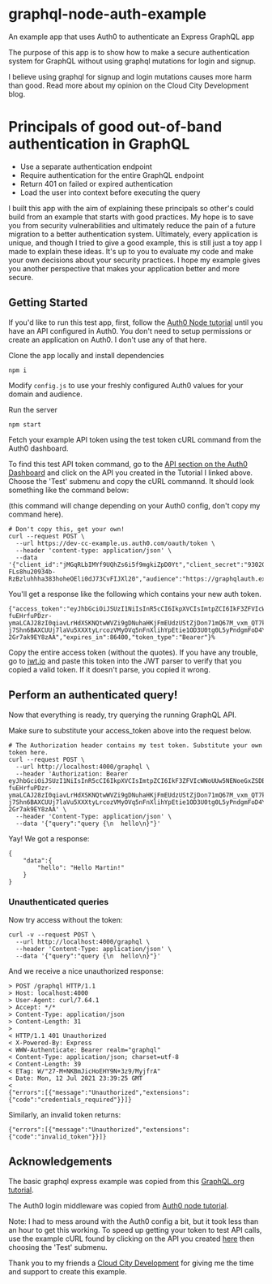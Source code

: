 # graphql-node-auth-example

An example app that uses Auth0 to authenticate an Express GraphQL app

The purpose of this app is to show how to make a secure authentication system for GraphQL without using graphql mutations for login and signup.

I believe using graphql for signup and login mutations causes more harm than good. Read more about my opinion on the Cloud City Development blog.

# Principals of good out-of-band authentication in GraphQL

- Use a separate authentication endpoint
- Require authentication for the entire GraphQL endpoint
- Return 401 on failed or expired authentication
- Load the user into context before executing the query

I built this app with the aim of explaining these principals so other's could build from an example that starts with good practices. My hope is to save you from security vulnerabilities and ultimately reduce the pain of a future migration to a better authentication system. Ultimately, every application is unique, and though I tried to give a good example, this is still just a toy app I made to explain these ideas. It's up to you to evaluate my code and make your own decisions about your security practices. I hope my example gives you another perspective that makes your application better and more secure.

## Getting Started

If you'd like to run this test app, first, follow the [Auth0 Node tutorial](https://auth0.com/docs/quickstart/backend/nodejs/01-authorization) until you have an API configured in Auth0. You don't need to setup permissions or create an application on Auth0. I don't use any of that here.

Clone the app locally and install dependencies

```
npm i
```

Modify `config.js` to use your freshly configured Auth0 values for your domain and audience.

Run the server

```
npm start
```

Fetch your example API token using the test token cURL command from the Auth0 dashboard.

To find this test API token command, go to the [API section on the Auth0 Dashboard](https://manage.auth0.com/dashboard/us/dev-cc-example/apis) and click on the API you created in the Tutorial I linked above. Choose the 'Test' submenu and copy the cURL commannd. It should look something like the command below:

(this command will change depending on your Auth0 config, don't copy my command here).

```
# Don't copy this, get your own!
curl --request POST \
  --url https://dev-cc-example.us.auth0.com/oauth/token \
  --header 'content-type: application/json' \
  --data '{"client_id":"jMGqRLbIMYf9UQhZs6i5f9mgkiZpD0Yt","client_secret":"930200nall1cPWV-FLs8hu20934b-RzBzluhhha383hoheOEli0dJ73CvFIJXl20","audience":"https://graphqlauth.example/graphql","grant_type":"client_credentials"}'
```

You'll get a response like the following which contains your new auth token.

```
{"access_token":"eyJhbGciOiJSUzI1NiIsInR5cCI6IkpXVCIsImtpZCI6IkF3ZFVIcWNoUUw5NENoeGxZSDBzRSJ9.eyJpc3MiOiJodHRwczovL2Rldi1jYy1leGFtcGxlLnVzLmF1dGgwLmNvbS8iLCJzdWIiOiJqTUdxUkxiSU1ZZjlVUWhaczZpNWY5bWdraVpwRDBZdEBjbGllbnRzIiwiYXVkIjoiaHR0cHM6Ly9ncmFwaHFsYXV0aC5leGFtcGxlL2dyYXBocWwiLCJpYXQiOjE2MjYxMjU4MzksImV4cCI6MTYyNjIxMjIzOSwiYXpwIjoiak1HcVJMYklNWWY5VVFoWnM2aTVmOW1na2lacEQwWXQiLCJndHkiOiJjbGllbnQtY3JlZGVudGlhbHMifQ.YSY6hAO_9XYEKjmR1V14liCcyWlJe3_uhFB5MAFO7AfkgMsk1GNUMP2lLlIYw2-fuEHrfuPDzr-ymaLCAJ28zI0qiavLrHdXSKNQtwWVZi9gDNuhaHKjFmEUdzUStZjDon71mQ67M_vxm_QT7keXsjvjoPMoXd5ro2F4FQNWYOO36aGlNVWU2g3Q6pay1L2x0KwNjKMXNSzBWv386WO-j7Shn6BAXCUUj7laVu5XXXtyLrcozVMyOVq5nFnXlihYpEtie1OD3U0tg0L5yPndgmFoD4YQW0SmlqIc50PXB_iLunKYSl1mlmQYOpUW4Fjts0TrKkr5-2Gr7ak9EY8zAA","expires_in":86400,"token_type":"Bearer"}%
```

Copy the entire access token (without the quotes). If you have any trouble, go to [jwt.io](https://jwt.io) and paste this token into the JWT parser to verify that you copied a valid token. If it doesn't parse, you copied it wrong.

## Perform an authenticated query!

Now that everything is ready, try querying the running GraphQL API.

Make sure to substitute your access_token above into the request below.

```
# The Authorization header contains my test token. Substitute your own token here.
curl --request POST \
  --url http://localhost:4000/graphql \
  --header 'Authorization: Bearer eyJhbGciOiJSUzI1NiIsInR5cCI6IkpXVCIsImtpZCI6IkF3ZFVIcWNoUUw5NENoeGxZSDBzRSJ9.eyJpc3MiOiJodHRwczovL2Rldi1jYy1leGFtcGxlLnVzLmF1dGgwLmNvbS8iLCJzdWIiOiJqTUdxUkxiSU1ZZjlVUWhaczZpNWY5bWdraVpwRDBZdEBjbGllbnRzIiwiYXVkIjoiaHR0cHM6Ly9ncmFwaHFsYXV0aC5leGFtcGxlL2dyYXBocWwiLCJpYXQiOjE2MjYxMjU4MzksImV4cCI6MTYyNjIxMjIzOSwiYXpwIjoiak1HcVJMYklNWWY5VVFoWnM2aTVmOW1na2lacEQwWXQiLCJndHkiOiJjbGllbnQtY3JlZGVudGlhbHMifQ.YSY6hAO_9XYEKjmR1V14liCcyWlJe3_uhFB5MAFO7AfkgMsk1GNUMP2lLlIYw2-fuEHrfuPDzr-ymaLCAJ28zI0qiavLrHdXSKNQtwWVZi9gDNuhaHKjFmEUdzUStZjDon71mQ67M_vxm_QT7keXsjvjoPMoXd5ro2F4FQNWYOO36aGlNVWU2g3Q6pay1L2x0KwNjKMXNSzBWv386WO-j7Shn6BAXCUUj7laVu5XXXtyLrcozVMyOVq5nFnXlihYpEtie1OD3U0tg0L5yPndgmFoD4YQW0SmlqIc50PXB_iLunKYSl1mlmQYOpUW4Fjts0TrKkr5-2Gr7ak9EY8zAA' \
  --header 'Content-Type: application/json' \
  --data '{"query":"query {\n  hello\n}"}'
```

Yay! We got a response:

```
{
    "data":{
        "hello": "Hello Martin!"
    }
}
```

### Unauthenticated queries

Now try access without the token:

```
curl -v --request POST \
  --url http://localhost:4000/graphql \
  --header 'Content-Type: application/json' \
  --data '{"query":"query {\n  hello\n}"}'
```

And we receive a nice unauthorized response:

```
> POST /graphql HTTP/1.1
> Host: localhost:4000
> User-Agent: curl/7.64.1
> Accept: */*
> Content-Type: application/json
> Content-Length: 31
>
< HTTP/1.1 401 Unauthorized
< X-Powered-By: Express
< WWW-Authenticate: Bearer realm="graphql"
< Content-Type: application/json; charset=utf-8
< Content-Length: 39
< ETag: W/"27-M+NKBmJicHoEHY9N+3z9/MyjfrA"
< Date: Mon, 12 Jul 2021 23:39:25 GMT
<
{"errors":[{"message":"Unauthorized","extensions":{"code":"credentials_required"}}]}
```

Similarly, an invalid token returns:

```
{"errors":[{"message":"Unauthorized","extensions":{"code":"invalid_token"}}]}
```

## Acknowledgements

The basic graphql express example was copied from this
[GraphQL.org tutorial](https://graphql.org/graphql-js/running-an-express-graphql-server/).

The Auth0 login middleware was copied from
[Auth0 node tutorial](https://auth0.com/docs/quickstart/backend/nodejs/01-authorization).

Note: I had to mess around with the Auth0 config a bit, but it took less than an hour to get this working. To speed up getting your token to test API calls, use the example cURL found
by clicking on the API you created [here](https://manage.auth0.com/dashboard/us/dev-cc-example/apis) then choosing the 'Test' submenu.

Thank you to my friends a [Cloud City Development](https://cloudcity.io) for giving me the time and support to create this example.
